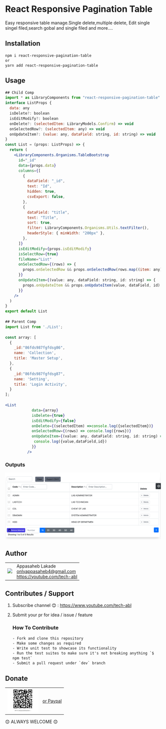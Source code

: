 # React Responsive Pagination Table

Easy responsive table manage.Single delete,multiple delete, Edit single singel filed,search gobal and single filed and more....

## Installation

```
npm i react-responsive-pagination-table
or
yarn add react-responsive-pagination-table
```

## Usage

```jsx
## Child Comp
import * as LibraryComponents from "react-responsive-pagination-table"
interface ListProps {
  data: any
  isDelete?: boolean
  isEditModify?: boolean
  onDelete?: (selectedItem: LibraryModels.Confirm) => void
  onSelectedRow?: (selectedItem: any) => void
  onUpdateItem?: (value: any, dataField: string, id: string) => void
}
const List = (props: ListProps) => {
  return (
    <LibraryComponents.Organisms.TableBootstrap
      id="_id"
      data={props.data}
      columns={[
        {
          dataField: "_id",
          text: "Id",
          hidden: true,
          csvExport: false,
        },
        {
          dataField: "title",
          text: "Title",
          sort: true,
          filter: LibraryComponents.Organisms.Utils.textFilter(),
          headerStyle: { minWidth: "200px" },
        },
      ]}
      isEditModify={props.isEditModify}
      isSelectRow={true}
      fileName="List"
      onSelectedRow={(rows) => {
        props.onSelectedRow && props.onSelectedRow(rows.map((item: any) => item._id))
      }}
      onUpdateItem={(value: any, dataField: string, id: string) => {
        props.onUpdateItem && props.onUpdateItem(value, dataField, id)
      }}
    />
  )
}
export default List

## Parent Comp
import List from './List';

const array: [
  {
    _id:"86fds987fgfdsg86",
    name: 'Collection',
    title: 'Master Setup',
  },
  {
    _id:"86fds987fgfdsg87",
    name: 'Setting',
    title: 'Login Activity',
  }
];

<List
            data={array}
            isDelete={true}
            isEditModify={false}
            onDelete={(selectedItem) =>console.log({selectedItem})}
            onSelectedRow={(rows) => console.log({rows})}
            onUpdateItem={(value: any, dataField: string, id: string) => {
             console.log({value,dataField,id})
            }}
          />
```

### Outputs

<img src="https://github.com/appasaheb4/react-responsive-pagination-table/blob/main/assets/table.png">

## Author

<table>
  <tr>
    <td>
      <img src="https://github.com/appasaheb4.png?s=100" width="100">
    </td>
    <td>
      Appasaheb Lakade<br />
      <a href="mailto:onlyappasaheb4@gmail.com">onlyappasaheb4@gmail.com</a><br />
      <a href="https://youtube.com/tech-abl">https://youtube.com/tech-abl</a>
    </td>
  </tr>
</table>

## Contributes / Support

1.  Subscribe channel 😊 : https://www.youtube.com/tech-abl

2.  Submit your pr for idea / issue / feature
    ### How To Contribute
        - Fork and clone this repository
        - Make some changes as required
        - Write unit test to showcase its functionality
        - Run the test suites to make sure it's not breaking anything `$ npm test`
        - Submit a pull request under `dev` branch

## Donate

<table>
  <tr>
    <td>
      <img src="https://github.com/appasaheb4/react-native-verify-otp/blob/master/assets/upiQrCode.jpeg" width="100">
    </td>
    <td>
      <a href="https://www.paypal.com/paypalme/AppasahebLakade/">or Paypal</a><br />
    </td>
  </tr>
</table>

😊 ALWAYS WELCOME 😊

